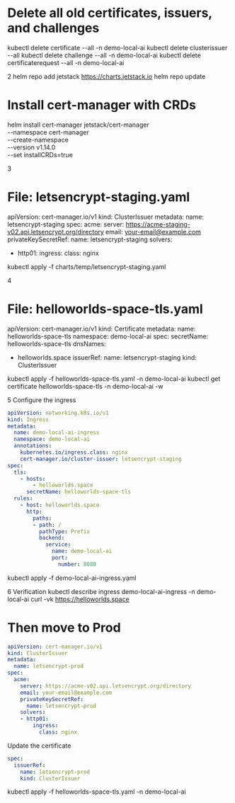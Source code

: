 # Delete all old certificates, issuers, and challenges
kubectl delete certificate --all -n demo-local-ai
kubectl delete clusterissuer --all
kubectl delete challenge --all -n demo-local-ai
kubectl delete certificaterequest --all -n demo-local-ai

2
helm repo add jetstack https://charts.jetstack.io
helm repo update

# Install cert-manager with CRDs
helm install cert-manager jetstack/cert-manager \
--namespace cert-manager \
--create-namespace \
--version v1.14.0 \
--set installCRDs=true

3
# File: letsencrypt-staging.yaml
apiVersion: cert-manager.io/v1
kind: ClusterIssuer
metadata:
name: letsencrypt-staging
spec:
acme:
server: https://acme-staging-v02.api.letsencrypt.org/directory
email: your-email@example.com
privateKeySecretRef:
name: letsencrypt-staging
solvers:
- http01:
ingress:
class: nginx

kubectl apply -f charts/temp/letsencrypt-staging.yaml

4
# File: helloworlds-space-tls.yaml
apiVersion: cert-manager.io/v1
kind: Certificate
metadata:
name: helloworlds-space-tls
namespace: demo-local-ai
spec:
secretName: helloworlds-space-tls
dnsNames:
- helloworlds.space
issuerRef:
name: letsencrypt-staging
kind: ClusterIssuer

kubectl apply -f helloworlds-space-tls.yaml -n demo-local-ai
kubectl get certificate helloworlds-space-tls -n demo-local-ai -w

5 Configure the ingress
```yaml
apiVersion: networking.k8s.io/v1
kind: Ingress
metadata:
  name: demo-local-ai-ingress
  namespace: demo-local-ai
  annotations:
    kubernetes.io/ingress.class: nginx
    cert-manager.io/cluster-issuer: letsencrypt-staging
spec:
  tls:
    - hosts:
        - helloworlds.space
      secretName: helloworlds-space-tls
  rules:
    - host: helloworlds.space
      http:
        paths:
        - path: /
          pathType: Prefix
          backend:
            service:
              name: demo-local-ai
              port:
                number: 8080

```
kubectl apply -f demo-local-ai-ingress.yaml

6 Verification
kubectl describe ingress demo-local-ai-ingress -n demo-local-ai
curl -vk https://helloworlds.space


# Then move to Prod

```yaml
apiVersion: cert-manager.io/v1
kind: ClusterIssuer
metadata:
  name: letsencrypt-prod
spec:
  acme:
    server: https://acme-v02.api.letsencrypt.org/directory
    email: your-email@example.com
    privateKeySecretRef:
      name: letsencrypt-prod
    solvers:
    - http01:
        ingress:
          class: nginx

```

Update the certificate
```yaml
spec:
  issuerRef:
    name: letsencrypt-prod
    kind: ClusterIssuer

```

kubectl apply -f helloworlds-space-tls.yaml -n demo-local-ai